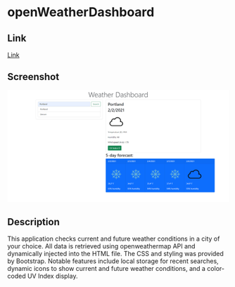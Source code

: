 # openWeatherDashboard

## Link

[Link](https://seff0.github.io/openWeatherDashboard/)

## Screenshot

![openWeatherDashboard](Assets/screenshots/weather-dashboard.png?raw=true)

## Description

This application checks current and future weather conditions in a city of your choice. All data is retrieved using openweathermap API and dynamically injected into the HTML file. The CSS and styling was provided by Bootstrap. Notable features include local storage for recent searches, dynamic icons to show current and future weather conditions, and a color-coded UV Index display.
